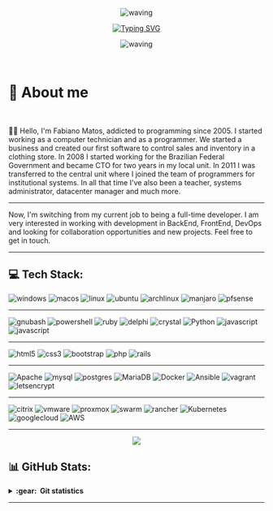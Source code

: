 <div align="center" >

 <!-- ![](https://github.com/fbnmtz/fbnmtz/blob/output/github-contribution-grid-snake2.svg)  -->
 
 ![waving](https://capsule-render.vercel.app/api?type=waving&height=90&color=yellow)
 
[![Typing SVG](https://readme-typing-svg.herokuapp.com?font=Mouse+Memoirs&size=90&pause=1500&color=F1C232&vCenter=true&hCenter=true&width=600&height=95&lines=Fabiano+Matos;Programmer;DevOps;Linux+enthusiast;Reach+me+on:;@fbnmtz)](https://git.io/typing-svg)

![waving](https://capsule-render.vercel.app/api?type=waving&height=90&section=footer&color=yellow)
 
 </div>
<br>

<div>
  <h1>👋 About me</h1>

  <!-- <div style="float: right">
    <img src="./src/Night-Coding.gif">
  </div> -->
</div>

<br>

:man_technologist: Hello, I'm Fabiano Matos, addicted to programming since 2005. I started working as a computer technician and as a programmer. We started a business and created our first software to control sales and inventory in a clothing store. In 2008 I started working for the Brazilian Federal Government and became CTO for two years in my local unit. In 2011 I was transferred to the central unit where I joined the team of programmers for institutional systems. In all that time I've also been a teacher, systems administrator, datacenter manager and much more.

---
Now, I'm switching from my current job to being a full-time developer. I am very interested in working with development in BackEnd, FrontEnd, DevOps and looking for collaboration opportunities and new projects. Feel free to get in touch.

---
<!-- <br>
<h2>Social Networks</h2> -->


<!-- [![Twitter][1.2]][1]  -->
<!-- [![LinkedIn][2.2]][2]  -->
<!-- [![Instagram][3.2]][3]  -->
<!-- [![Telegram][4.2]][4] -->
<!-- [![Mail][5.2]][5] -->

[1.2]: https://s4.uupload.ir/files/twitter_prkb.png
[2.2]: https://s4.uupload.ir/files/linkedin_amwn.png
[3.2]: https://s4.uupload.ir/files/instagram_6djz.png
[4.2]: https://s4.uupload.ir/files/telegram_q47u.png
[5.2]: https://www.flaticon.com/free-icon/email_834348

[1]: https://twitter.com/fbnmtz
[2]: https://www.linkedin.com/in/fbnmtz/
[3]: https://www.instagram.com/fbnmtz
[4]: https://telegram.me/fbnmtz
[5]: fabiano.matoz@gmail.com

<!-- - 👀 I have interest in linux, bash, ruby, php, js and more fun things
- 🌱 I’m currently working on Brazilian Federal Governament.
- 💞️ I’m looking to collaborate on open source projects, learning new things and searching for a new job as developer
- 📫 Reach me on @fbnmtz (fabiano.matoz@gmail.com) -->


<!-- <h2>Skills</h2>

<p align="center">
  <a href="https://skillicons.dev">
    <img src="https://skillicons.dev/icons?i=git,vscode,react,html,css,js,ts,bootstrap,androidstudio,arduino,bash,linux" />
  </a>
</p>
<p align="center">
  <a href="https://skillicons.dev">
    <img src="https://skillicons.dev/icons?i=python,django,mysql,sqlite,c,cpp,java,github,wordpress,ae,ps,pr" />
  </a>
</p> -->

<h2>💻 Tech Stack:</h2>

![windows](https://img.shields.io/badge/Windows-%230A0FFF.svg?style=flat&logo=windows) 
![macos](https://img.shields.io/badge/MacOs-%231A1918.svg?style=flat&logo=macos)
![linux](https://img.shields.io/badge/Linux-%231A1918.svg?style=flat&logo=linux)
![ubuntu](https://img.shields.io/badge/ubuntu-%231A1918.svg?style=flat&logo=ubuntu)
![archlinux](https://img.shields.io/badge/archlinux-%231A1918.svg?style=flat&logo=archlinux)
![manjaro](https://img.shields.io/badge/manjaro-%231A1918.svg?style=flat&logo=manjaro)
![pfsense](https://img.shields.io/badge/pfsense-%231A1918.svg?style=flat&logo=pfsense)




---
![gnubash](https://img.shields.io/badge/bash-%231A1918.svg?style=flat&logo=gnubash)
![powershell](https://img.shields.io/badge/PowerShell-%231A1918.svg?style=flat&logo=powershell)
![ruby](https://img.shields.io/badge/ruby-%23D42029.svg?style=flat&logo=ruby) 
![delphi](https://img.shields.io/badge/pascal-%231A1918.svg?style=flat&logo=delphi) 
![crystal](https://img.shields.io/badge/crystal_lang-%231A1918.svg?style=flat&logo=crystal)
![Python](https://img.shields.io/badge/python-3670A0?style=flat&logo=python&logoColor=ffdd54) 
![javascript](https://img.shields.io/badge/c++-%2300599C.svg?style=flat&logo=c%2B%2B&logoColor=white) 
![javascript](https://img.shields.io/badge/javascript-%2300599C.svg?style=flat&logo=javascript&logoColor=white) 


---

![html5](https://img.shields.io/badge/html5-%23E34F26.svg?style=flat&logo=html5&logoColor=white) 
![css3](https://img.shields.io/badge/css3-%231572B6.svg?style=flat&logo=css3&logoColor=white) 
![bootstrap](https://img.shields.io/badge/bootstrap-%23563D7C.svg?style=flat&logo=bootstrap&logoColor=white) 
![php](https://img.shields.io/badge/php-%23777BB4.svg?style=flat&logo=php&logoColor=white) 
![rails](https://img.shields.io/badge/rails-%23D42029.svg?style=flat&logo=ruby-on-rails&logoColor=white) 

---
![Apache](https://img.shields.io/badge/apache-%23D42029.svg?style=flat&logo=apache&logoColor=white) 
![mysql](https://img.shields.io/badge/mysql-%2300f.svg?style=flat&logo=mysql&logoColor=white) 
![postgres](https://img.shields.io/badge/postgres-%23316192.svg?style=flat&logo=postgresql&logoColor=white) 
![MariaDB](https://img.shields.io/badge/MariaDB-003545?style=flat&logo=mariadb&logoColor=white) 
![Docker](https://img.shields.io/badge/docker-003545.svg?style=flat&logo=docker&logoColor=white) 
![Ansible](https://img.shields.io/badge/ansible-%231A1918.svg?style=flat&logo=ansible&logoColor=white) 
![vagrant](https://img.shields.io/badge/vagrant-%231A1918.svg?style=flat&logo=vagrant&logoColor=white) 
![letsencrypt](https://img.shields.io/badge/letsencrypt-%231A1918.svg?style=flat&logo=letsencrypt&logoColor=white) 



---
![citrix](https://img.shields.io/badge/XenServer-%231A1918.svg?style=flat&logo=citrix)
![vmware](https://img.shields.io/badge/vmware-%231A1918.svg?style=flat&logo=vmware)
![proxmox](https://img.shields.io/badge/proxmox-%23FF6F00.svg?style=flat&logo=proxmox&logoColor=white) 
![swarm](https://img.shields.io/badge/docker_swarm-%230db7ed.svg?style=flat&logo=swarm&logoColor=white) 
![rancher](https://img.shields.io/badge/rancher-%232C5263.svg?style=flat&logo=rancher&logoColor=white) 
![Kubernetes](https://img.shields.io/badge/kubernetes-%23326ce5.svg?style=flat&logo=kubernetes&logoColor=white) 
![googlecloud](https://img.shields.io/badge/googlecloud-%23326ce5.svg?style=flat&logo=googlecloud&logoColor=white) 
![AWS](https://img.shields.io/badge/AWS-%23FF9900.svg?style=flat&logo=amazon-aws&logoColor=white) 


---


<!-- ![Java](https://img.shields.io/badge/java-%23ED8B00.svg?style=flat&logo=java&logoColor=white) 

![Heroku](https://img.shields.io/badge/heroku-%23430098.svg?style=flat&logo=heroku&logoColor=white) 
![Anaconda](https://img.shields.io/badge/Anaconda-%2344A833.svg?style=flat&logo=anaconda&logoColor=white) 
![Angular](https://img.shields.io/badge/angular-%23DD0031.svg?style=flat&logo=angular&logoColor=white)  

![Spring](https://img.shields.io/badge/spring-%236DB33F.svg?style=flat&logo=spring&logoColor=white) 

![Apache Maven](https://img.shields.io/badge/Apache%20Maven-C71A36?style=flat&logo=Apache%20Maven&logoColor=white) 
![Jenkins](https://img.shields.io/badge/jenkins-%232C5263.svg?style=flat&logo=jenkins&logoColor=white) 

![NumPy](https://img.shields.io/badge/numpy-%23013243.svg?style=flat&logo=numpy&logoColor=white) 
![Pandas](https://img.shields.io/badge/pandas-%23150458.svg?style=flat&logo=pandas&logoColor=white) 
![scikit-learn](https://img.shields.io/badge/scikit--learn-%23F7931E.svg?style=flat&logo=scikit-learn&logoColor=white) 
![TensorFlow](https://img.shields.io/badge/TensorFlow-%23FF6F00.svg?style=flat&logo=TensorFlow&logoColor=white) 

![Gradle](https://img.shields.io/badge/Gradle-02303A.svg?style=flat&logo=Gradle&logoColor=white) 
![Jira](https://img.shields.io/badge/jira-%230A0FFF.svg?style=flat&logo=jira&logoColor=white) 

![Terraform](https://img.shields.io/badge/terraform-%235835CC.svg?style=flat&logo=terraform&logoColor=white) -->


<!---
fbnmtz/fbnmtz is a ✨ special ✨ repository because its `README.md` (this file) appears on your GitHub profile.
You can click the Preview link to take a look at your changes.
--->

<p align="center"> 
    <img src="https://visitor-badge.glitch.me/badge?page_id=fbnmtz.fbnmtz" />
</p>

<h2>📊 GitHub Stats:</h2>

<details close="true">
  <summary><b>:gear: &nbsp;Git statistics</b></summary>

  <div align="center">
    <img src="https://github-readme-stats.vercel.app/api?username=fbnmtz&show_icons=true&theme=dark" />
    <img src="https://github-readme-streak-stats.herokuapp.com/?user=fbnmtz&theme=dark&hide_border=false" />
    <img src="https://github-readme-stats.vercel.app/api/top-langs/?username=fbnmtz&hide=html&layout=compact&theme=dark" />
    <details close="true">
      <summary><b>:gear: &nbsp;Wakatime</b></summary>
      <img src="https://github-readme-stats.vercel.app/api/wakatime?username=fbnmtz&theme=dark" />
    </details>
  </div>
</details>

<!-- ![](https://github-readme-stats.vercel.app/api?username=fbnmtz&theme=dark&hide_border=false&include_all_commits=true&count_private=false)<br/>
![](https://github-readme-streak-stats.herokuapp.com/?user=fbnmtz&theme=dark&hide_border=false)<br/>
![](https://github-readme-stats.vercel.app/api/top-langs/?username=fbnmtz&theme=dark&hide_border=false&include_all_commits=true&count_private=false&layout=compact)

![](https://github-readme-stats.vercel.app/api/wakatime?username=fbnmtz&theme=dark) -->

<!-- ### ✍️ Random Dev Quote
![](https://quotes-github-readme.vercel.app/api?type=horizontal&theme=dark) -->

---
